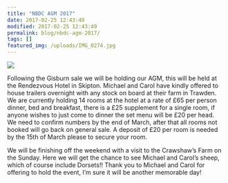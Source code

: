 ```yaml
---
title: "NBDC AGM 2017"
date: 2017-02-25 12:43:49
modified: 2017-02-25 12:43:49
permalink: blog/nbdc-agm-2017/
tags: []
featured_img: /uploads/IMG_0274.jpg
---
```


![](/uploads/IMG_0274.jpg)

Following the Gisburn sale we will be holding our AGM, this will be held at the Rendezvous Hotel in Skipton. Michael and Carol have kindly offered to house trailers overnight with any stock on board at their farm in Trawden. We are currently holding 14 rooms at the hotel at a rate of £65 per person dinner, bed and breakfast, there is a £25 supplement for a single room, if anyone wishes to just come to dinner the set menu will be £20 per head. We need to confirm numbers by the end of March, after that all rooms not booked will go back on general sale. A deposit of £20 per room is needed by the 15th of March please to secure your room.

We will be finishing off the weekend with a visit to the Crawshaw’s Farm on the Sunday. Here we will get the chance to see Michael and Carol’s sheep, which of course include Dorsets!! Thank you to Michael and Carol for offering to hold the event, I’m sure it will be another memorable day!
